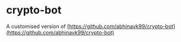 # crypto-bot

A customised version of [https://github.com/abhinavk99/crypto-bot](https://github.com/abhinavk99/crypto-bot)
